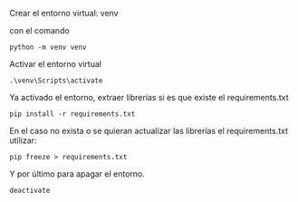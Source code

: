 Crear el entorno virtual: venv

con el comando

```
python -m venv venv
```

Activar el entorno virtual

```
.\venv\Scripts\activate  
```

Ya activado el entorno, extraer librerías si es que existe el requirements.txt

```
pip install -r requirements.txt
```

En el caso no exista o se quieran actualizar las librerías el requirements.txt utilizar:

```
pip freeze > requirements.txt
```

Y por último para apagar el entorno.
```
deactivate
```